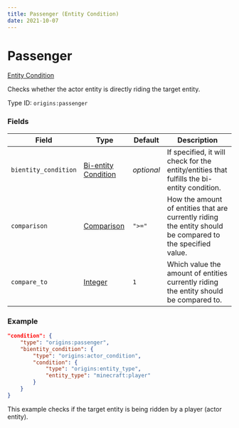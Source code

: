 ```yaml
---
title: Passenger (Entity Condition)
date: 2021-10-07
---
```

# Passenger

[Entity Condition](../entity_conditions.md)

Checks whether the actor entity is directly riding the target entity.

Type ID: `origins:passenger`

### Fields

Field | Type | Default | Description
------|------|---------|-------------
`bientity_condition` | [Bi-entity Condition](../bientity_conditions.md) | _optional_ | If specified, it will check for the entity/entities that fulfills the bi-entity condition.
`comparison` | [Comparison](../data_types/comparison.md) | `">="` | How the amount of entities that are currently riding the entity should be compared to the specified value.
`compare_to` | [Integer](../data_types/integer.md) | `1` | Which value the amount of entities currently riding the entity should be compared to.

### Example
```json
"condition": {
    "type": "origins:passenger",
    "bientity_condition": {
        "type": "origins:actor_condition",
        "condition": {
            "type": "origins:entity_type",
            "entity_type": "minecraft:player"
        }
    }
}
```
This example checks if the target entity is being ridden by a player (actor entity).